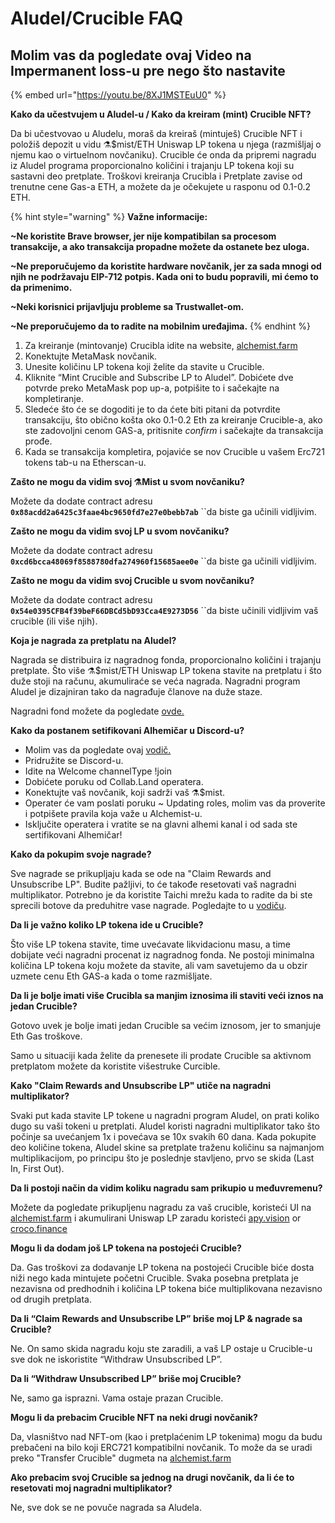 # Aludel/Crucible FAQ

## **Molim vas da pogledate ovaj Video na Impermanent loss-u pre nego što nastavite**

{% embed url="https://youtu.be/8XJ1MSTEuU0" %}

**Kako da učestvujem u Aludel-u / Kako da kreiram \(mint\) Crucible NFT?**

Da bi učestvovao u Aludelu, moraš da kreiraš \(mintuješ\) Crucible NFT i položiš depozit u vidu ⚗️$mist/ETH Uniswap LP tokena u njega \(razmišljaj o njemu kao o virtuelnom novčaniku\). Crucible će onda da pripremi nagradu iz Aludel programa proporcionalno količini i trajanju LP tokena koji su sastavni deo pretplate. Troškovi kreiranja Crucibla i Pretplate zavise od trenutne cene Gas-a ETH, a možete da je očekujete u rasponu od 0.1-0.2 ETH.

{% hint style="warning" %}
**Važne informacije:**

**~Ne koristite Brave browser, jer nije kompatibilan sa procesom transakcije, a ako transakcija propadne možete da ostanete bez uloga.**

**~Ne preporučujemo da koristite hardware novčanik, jer za sada mnogi od njih ne podržavaju EIP-712 potpis. Kada oni to budu popravili, mi ćemo to da primenimo.**

**~Neki korisnici prijavljuju probleme sa Trustwallet-om.**

**~Ne preporučujemo da to radite na mobilnim uređajima.**
{% endhint %}

1. Za kreiranje \(mintovanje\) Crucibla idite na website, [alchemist.farm](https://alchemist.farm/)
2. Konektujte MetaMask novčanik.
3. Unesite količinu LP tokena koji želite da stavite u Crucible. 
4. Kliknite “Mint Crucible and Subscribe LP to Aludel”. Dobićete dve potvrde preko  MetaMask pop up-a, potpišite to i sačekajte na kompletiranje.
5. Sledeće što će se dogoditi je to da ćete biti pitani da potvrdite transakciju, što obično košta oko 0.1-0.2 Eth za kreiranje Crucible-a, ako ste zadovoljni cenom GAS-a, pritisnite _confirm_ i sačekajte da transakcija prođe.
6. Kada se transakcija kompletira, pojaviće se nov Crucible u vašem Erc721 tokens tab-u na Etherscan-u.

**Zašto ne mogu da vidim svoj ⚗️Mist u svom novčaniku?**

Možete da dodate contract adresu **`0x88acdd2a6425c3faae4bc9650fd7e27e0bebb7ab`** ``da biste ga učinili vidljivim.

**Zašto ne mogu da vidim svoj LP u svom novčaniku?**

Možete da dodate contract adresu **`0xcd6bcca48069f8588780dfa274960f15685aee0e`** ``da biste ga učinili vidljivim.

**Zašto ne mogu da vidim svoj Crucible u svom novčaniku?**

Možete da dodate contract adresu **`0x54e0395CFB4f39beF66DBCd5bD93Cca4E9273D56`** ``da biste učinili vidljivim vaš crucible \(ili više njih\).

**Koja je nagrada za pretplatu na Aludel?**

Nagrada se distribuira iz nagradnog fonda, proporcionalno količini i trajanju pretplate. Što više ⚗️$mist/ETH Uniswap LP tokena stavite na pretplatu i što duže stoji na računu, akumuliraće se veća nagrada. Nagradni program Aludel je dizajniran tako da nagrađuje članove na duže staze.

Nagradni fond možete da pogledate [ovde.](https://etherscan.io/address/0x04108d6e9a51bec5170f8fd953a156cf754ba541)

**Kako da postanem setifikovani Alhemičar u Discord-u?**

* Molim vas da pogledate ovaj [vodič.](https://hackmd.io/@alchemistcoin/H1qJBNwLO)
* Pridružite se Discord-u.
* Idite na Welcome channelType !join
* Dobićete poruku od Collab.Land operatera.
* Konektujte vaš novčanik, koji sadrži vaš ⚗️$mist.
* Operater će vam poslati poruku ~ Updating roles, molim vas da proverite i potpišete pravila koja važe u Alchemist-u.
* Isključite operatera i vratite se  na glavni alhemi kanal i od sada ste sertifikovani Alhemičar!

**Kako da pokupim svoje nagrade?**

Sve nagrade se prikupljaju kada se ode na "Claim Rewards and Unsubscribe LP". Budite pažljivi, to će takođe resetovati vaš nagradni multiplikator. Potrebno je da koristite Taichi mrežu kada to radite da bi ste sprecili botove da preduhitre vase nagrade. Pogledajte to u [vodiču](kako-da-preuzmete-nagradu-i-odjavite-vas-lp-token-sa-aludel-a-koristeci-taichi-mrezu_.md).

**Da li je važno koliko LP tokena ide u Crucible?**

Što više LP tokena stavite, time uvećavate likvidacionu masu, a time dobijate veći nagradni procenat iz nagradnog fonda. Ne postoji minimalna količina LP tokena koju možete da stavite, ali vam savetujemo da u obzir uzmete cenu Eth GAS-a kada o tome razmišljate.

**Da li je bolje imati više Crucibla sa manjim iznosima ili staviti veći iznos na jedan Crucible?**

Gotovo uvek je bolje imati jedan Crucible sa većim iznosom, jer to smanjuje Eth Gas troškove.

Samo u situaciji kada želite da prenesete ili prodate Crucible sa aktivnom pretplatom možete da koristite višestruke Curcible.

**Kako "Claim Rewards and Unsubscribe LP" utiče na nagradni multiplikator?**

Svaki put kada stavite LP tokene u nagradni program Aludel, on prati koliko dugo su vaši tokeni u pretplati. Aludel koristi nagradni multiplikator tako što počinje sa uvećanjem 1x i povećava se 10x svakih 60 dana. Kada pokupite deo količine tokena, Aludel skine sa pretplate traženu količinu sa najmanjom multiplikacijom, po principu što je poslednje stavljeno, prvo se skida \(Last In, First Out\).

**Da li postoji način da vidim koliku nagradu sam prikupio u međuvremenu?**

Možete da pogledate prikupljenu nagradu za vaš crucible, koristeći UI na [alchemist.farm](https://alchemist.farm) i akumulirani Uniswap LP zaradu koristeći [apy.vision](https://apy.vision/) or [croco.finance](https://croco.finance/)

**Mogu li da dodam još LP tokena na postojeći Crucible?**

Da. Gas troškovi za dodavanje LP tokena na postojeći Crucible biće dosta niži nego kada mintujete početni Crucible. Svaka posebna pretplata je nezavisna od predhodnih i količina LP tokena biće multiplikovana nezavisno od drugih pretplata.

**Da li “Claim Rewards and Unsubscribe LP” briše moj LP & nagrade sa Crucible?**

Ne. On samo skida nagradu koju ste zaradili, a vaš LP ostaje u Crucible-u sve dok ne iskoristite “Withdraw Unsubscribed LP”.

**Da li “Withdraw Unsubscribed LP” briše moj Crucible?**

Ne, samo ga isprazni. Vama ostaje prazan Crucible.

**Mogu li da prebacim Crucible NFT na neki drugi novčanik?**

Da, vlasništvo nad NFT-om \(kao i pretplaćenim LP tokenima\) mogu da budu prebačeni na bilo koji ERC721 kompatibilni novčanik. To može da se uradi preko "Transfer Crucible" dugmeta na [alchemist.farm](https://alchemist.farm/)

**Ako prebacim svoj Crucible sa jednog na drugi novčanik, da li će to resetovati moj nagradni multiplikator?**

Ne, sve dok se ne povuče nagrada sa Aludela.

